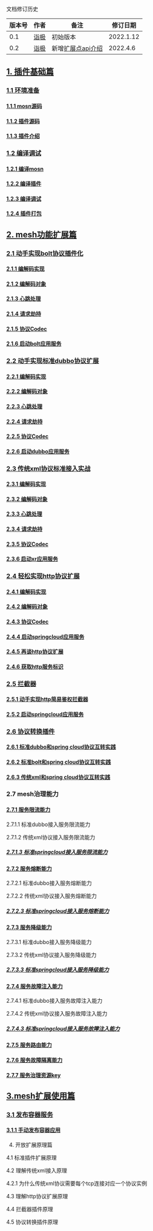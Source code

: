 文档修订历史

| 版本号 | 作者 | 备注                                                                             | 修订日期  |
| ------ | ---- |--------------------------------------------------------------------------------| --------- |
| 0.1    | [诣极](https://github.com/zonghaishang) | 初始版本                                                                           | 2022.1.12 |
| 0.2 | [诣极](https://github.com/zonghaishang) | 新增[扩展点api介绍](https://github.com/mosn/extensions/tree/master/go-plugin/doc/api) | 2022.4.6 |

## [1. 插件基础篇](https://github.com/mosn/extensions/blob/master/go-plugin/doc/1.plugin-prepare.md#1-%E6%8F%92%E4%BB%B6%E5%9F%BA%E7%A1%80%E7%AF%87)

### [1.1 环境准备](https://github.com/mosn/extensions/blob/master/go-plugin/doc/1.plugin-prepare.md#11-%E7%8E%AF%E5%A2%83%E5%87%86%E5%A4%87)

#### [1.1.1 mosn源码](https://github.com/mosn/extensions/blob/master/go-plugin/doc/1.plugin-prepare.md#111-mosn%E6%BA%90%E7%A0%81)

#### [1.1.2 插件源码](https://github.com/mosn/extensions/blob/master/go-plugin/doc/1.plugin-prepare.md#112-%E6%8F%92%E4%BB%B6%E6%BA%90%E7%A0%81)

#### [1.1.3 插件介绍](https://github.com/mosn/extensions/blob/master/go-plugin/doc/1.plugin-prepare.md#113-%E6%8F%92%E4%BB%B6%E4%BB%8B%E7%BB%8D)

### [1.2 编译调试](https://github.com/mosn/extensions/blob/master/go-plugin/doc/1.plugin-prepare.md#12-%E7%BC%96%E8%AF%91%E8%B0%83%E8%AF%95)

#### [1.2.1 编译mosn](https://github.com/mosn/extensions/blob/master/go-plugin/doc/1.plugin-prepare.md#121-%E7%BC%96%E8%AF%91mosn)

#### [1.2.2 编译插件](https://github.com/mosn/extensions/blob/master/go-plugin/doc/1.plugin-prepare.md#122-%E7%BC%96%E8%AF%91%E6%8F%92%E4%BB%B6)

#### [1.2.3 编译调试](https://github.com/mosn/extensions/blob/master/go-plugin/doc/1.plugin-prepare.md#123-%E7%BC%96%E8%AF%91%E8%B0%83%E8%AF%95)

#### [1.2.4 插件打包](https://github.com/mosn/extensions/blob/master/go-plugin/doc/1.plugin-prepare.md#124-%E6%8F%92%E4%BB%B6%E6%89%93%E5%8C%85)

## [2. mesh功能扩展篇](https://github.com/mosn/extensions/blob/master/go-plugin/doc/2.1bolt.md)

### [2.1 动手实现bolt协议插件化](https://github.com/mosn/extensions/blob/master/go-plugin/doc/2.1bolt.md#21-%E5%8A%A8%E6%89%8B%E5%AE%9E%E7%8E%B0bolt%E5%8D%8F%E8%AE%AE%E6%8F%92%E4%BB%B6%E5%8C%96)

#### [2.1.1 编解码实现](https://github.com/mosn/extensions/blob/master/go-plugin/doc/2.1bolt.md#211-%E7%BC%96%E8%A7%A3%E7%A0%81%E5%AE%9E%E7%8E%B0)

#### [2.1.2 编解码对象](https://github.com/mosn/extensions/blob/master/go-plugin/doc/2.1bolt.md#212-%E7%BC%96%E8%A7%A3%E7%A0%81%E5%AF%B9%E8%B1%A1)

#### [2.1.3 心跳处理](https://github.com/mosn/extensions/blob/master/go-plugin/doc/2.1bolt.md#213-%E5%BF%83%E8%B7%B3%E5%A4%84%E7%90%86) 

#### [2.1.4 请求劫持](https://github.com/mosn/extensions/blob/master/go-plugin/doc/2.1bolt.md#214-%E8%AF%B7%E6%B1%82%E5%8A%AB%E6%8C%81) 

#### [2.1.5 协议Codec](https://github.com/mosn/extensions/blob/master/go-plugin/doc/2.1bolt.md#215-%E5%8D%8F%E8%AE%AEcodec) 

#### [2.1.6 启动bolt应用服务](https://github.com/mosn/extensions/blob/master/go-plugin/doc/2.1bolt.md#216-%E5%90%AF%E5%8A%A8bolt%E5%BA%94%E7%94%A8%E6%9C%8D%E5%8A%A1) 

### [2.2 动手实现标准dubbo协议扩展](https://github.com/mosn/extensions/blob/master/go-plugin/doc/2.2dubbo.md)

#### [2.2.1 编解码实现](https://github.com/mosn/extensions/blob/master/go-plugin/doc/2.2dubbo.md#221-%E7%BC%96%E8%A7%A3%E7%A0%81%E5%AE%9E%E7%8E%B0)

#### [2.2.2 编解码对象](https://github.com/mosn/extensions/blob/master/go-plugin/doc/2.2dubbo.md#222-%E7%BC%96%E8%A7%A3%E7%A0%81%E5%AF%B9%E8%B1%A1)

#### [2.2.3 心跳处理](https://github.com/mosn/extensions/blob/master/go-plugin/doc/2.2dubbo.md#223-%E5%BF%83%E8%B7%B3%E5%A4%84%E7%90%86)

#### [2.2.4 请求劫持](https://github.com/mosn/extensions/blob/master/go-plugin/doc/2.2dubbo.md#224-%E8%AF%B7%E6%B1%82%E5%8A%AB%E6%8C%81)

#### [2.2.5 协议Codec](https://github.com/mosn/extensions/blob/master/go-plugin/doc/2.2dubbo.md#225-%E5%8D%8F%E8%AE%AEcodec)

#### [2.2.6 启动dubbo应用服务](https://github.com/mosn/extensions/blob/master/go-plugin/doc/2.2dubbo.md#226-%E5%90%AF%E5%8A%A8dubbo%E5%BA%94%E7%94%A8%E6%9C%8D%E5%8A%A1)

### [2.3 传统xml协议标准接入实战](https://github.com/mosn/extensions/blob/master/go-plugin/doc/2.3xml.md) 

#### [2.3.1 编解码实现](https://github.com/mosn/extensions/blob/master/go-plugin/doc/2.3xml.md#231-%E7%BC%96%E8%A7%A3%E7%A0%81%E5%AE%9E%E7%8E%B0) 

#### [2.3.2 编解码对象](https://github.com/mosn/extensions/blob/master/go-plugin/doc/2.3xml.md#232-%E7%BC%96%E8%A7%A3%E7%A0%81%E5%AF%B9%E8%B1%A1) 

#### [2.3.3 心跳处理](https://github.com/mosn/extensions/blob/master/go-plugin/doc/2.3xml.md#233-%E5%BF%83%E8%B7%B3%E5%A4%84%E7%90%86) 

#### [2.3.4 请求劫持](https://github.com/mosn/extensions/blob/master/go-plugin/doc/2.3xml.md#234-%E8%AF%B7%E6%B1%82%E5%8A%AB%E6%8C%81) 

#### [2.3.5 协议Codec](https://github.com/mosn/extensions/blob/master/go-plugin/doc/2.3xml.md#235-%E5%8D%8F%E8%AE%AEcodec) 

#### [2.3.6 启动xr应用服务](https://github.com/mosn/extensions/blob/master/go-plugin/doc/2.3xml.md#236-%E5%90%AF%E5%8A%A8xr%E5%BA%94%E7%94%A8%E6%9C%8D%E5%8A%A1) 

### [2.4 轻松实现http协议扩展](https://github.com/mosn/extensions/blob/master/go-plugin/doc/2.4springcloud.md)

#### [2.4.1 编解码实现](https://github.com/mosn/extensions/blob/master/go-plugin/doc/2.4springcloud.md#241-%E7%BC%96%E8%A7%A3%E7%A0%81%E5%AE%9E%E7%8E%B0)

#### [2.4.2 编解码对象](https://github.com/mosn/extensions/blob/master/go-plugin/doc/2.4springcloud.md#242-%E7%BC%96%E8%A7%A3%E7%A0%81%E5%AF%B9%E8%B1%A1)

#### [2.4.3 协议Codec](https://github.com/mosn/extensions/blob/master/go-plugin/doc/2.4springcloud.md#243-%E5%8D%8F%E8%AE%AEcodec)

#### [2.4.4 启动springcloud应用服务](https://github.com/mosn/extensions/blob/master/go-plugin/doc/2.4springcloud.md#244-%E5%90%AF%E5%8A%A8springcloud%E5%BA%94%E7%94%A8%E6%9C%8D%E5%8A%A1)

#### [2.4.5 再谈http协议扩展](https://github.com/mosn/extensions/blob/master/go-plugin/doc/2.4springcloud.md#245-%E5%86%8D%E8%B0%88http%E5%8D%8F%E8%AE%AE%E6%89%A9%E5%B1%95)

#### [2.4.6 获取http服务标识](https://github.com/mosn/extensions/blob/master/go-plugin/doc/2.4springcloud.md#246-%E8%8E%B7%E5%8F%96http%E6%9C%8D%E5%8A%A1%E6%A0%87%E8%AF%86)

### [2.5 拦截器](https://github.com/mosn/extensions/blob/master/go-plugin/doc/2.5filter.md) 

#### [2.5.1 动手实现http简易鉴权拦截器](https://github.com/mosn/extensions/blob/master/go-plugin/doc/2.5filter.md#251-%E5%8A%A8%E6%89%8B%E5%AE%9E%E7%8E%B0http%E7%AE%80%E6%98%93%E9%89%B4%E6%9D%83%E6%8B%A6%E6%88%AA%E5%99%A8) 

#### [2.5.2 启动springcloud应用服务](https://github.com/mosn/extensions/blob/master/go-plugin/doc/2.5filter.md#252-%E5%90%AF%E5%8A%A8springcloud%E5%BA%94%E7%94%A8%E6%9C%8D%E5%8A%A1)  

### [2.6 协议转换插件](https://github.com/mosn/extensions/blob/master/go-plugin/doc/2.6transcoder.md)

#### [2.6.1 标准dubbo和spring cloud协议互转实践](https://github.com/mosn/extensions/blob/master/go-plugin/doc/2.6.1dubbo2springcloud.md)

#### [2.6.2 标准bolt和spring cloud协议互转实践](https://github.com/mosn/extensions/blob/master/go-plugin/doc/2.6.2bolt2springcloud.md) 

#### [2.6.3 传统xml和spring cloud协议互转实践](https://github.com/mosn/extensions/blob/master/go-plugin/doc/2.6.3xml2springcloud.md) 

### 2.7 mesh治理能力

#### [2.7.1 服务限流能力](https://github.com/mosn/extensions/blob/master/go-plugin/doc/2.7.1ratelimit.md)

2.7.1.1 标准dubbo接入服务限流能力

2.7.1.2 传统xml协议接入服务限流能力

##### [2.7.1.3 标准springcloud接入服务限流能力](https://github.com/mosn/extensions/blob/master/go-plugin/doc/2.7.1ratelimit.md)

#### [2.7.2 服务熔断能力](https://github.com/mosn/extensions/blob/master/go-plugin/doc/2.7.2fusing.md)

2.7.2.1 标准dubbo接入服务熔断能力

2.7.2.2 传统xml协议接入服务熔断能力

##### [2.7.2.3 标准springcloud接入服务熔断能力](https://github.com/mosn/extensions/blob/master/go-plugin/doc/2.7.2fusing.md)

#### [2.7.3 服务降级能力](https://github.com/mosn/extensions/blob/master/go-plugin/doc/2.7.3downgrade.md)

2.7.3.1 标准dubbo接入服务降级能力

2.7.3.2 传统xml协议接入服务降级能力

##### [2.7.3.3 标准springcloud接入服务降级能力](https://github.com/mosn/extensions/blob/master/go-plugin/doc/2.7.3downgrade.md)

#### [2.7.4 服务故障注入能力](https://github.com/mosn/extensions/blob/master/go-plugin/doc/2.7.4fault-inject.md)

2.7.4.1 标准dubbo接入服务故障注入能力

2.7.4.2 传统xml协议接入服务故障注入能力

##### [2.7.4.3 标准springcloud接入服务故障注入能力](https://github.com/mosn/extensions/blob/master/go-plugin/doc/2.7.4fault-inject.md)

#### [2.7.5 服务路由能力](https://github.com/mosn/extensions/blob/master/go-plugin/doc/2.7.5route.md)

#### [2.7.6 服务故障隔离能力](https://github.com/mosn/extensions/blob/master/go-plugin/doc/2.7.6fault-isolation.md)

#### [2.7.7 服务治理资源key](https://github.com/mosn/extensions/blob/master/go-plugin/doc/2.7.7governance-key.md)

## [3.mesh扩展使用篇](https://github.com/mosn/extensions/blob/master/go-plugin/doc/3.1pub-pod.md) 

### [3.1 发布容器服务](https://github.com/mosn/extensions/blob/master/go-plugin/doc/3.1pub-pod.md#31-%E5%8F%91%E5%B8%83%E5%AE%B9%E5%99%A8%E6%9C%8D%E5%8A%A1)

#### [3.1.1 手动发布容器应用](https://github.com/mosn/extensions/blob/master/go-plugin/doc/3.1pub-pod.md#311-%E5%AE%B9%E5%99%A8%E4%B8%AD%E5%8F%91%E5%B8%83%E5%BA%94%E7%94%A8)

4. 开放扩展原理篇

4.1 标准插件扩展原理

4.2 理解传统xml接入原理

4.2.1 为什么传统xml协议需要每个tcp连接对应一个协议实例

4.3 理解http协议扩展原理

4.4 拦截器插件原理

4.5 协议转换插件原理

